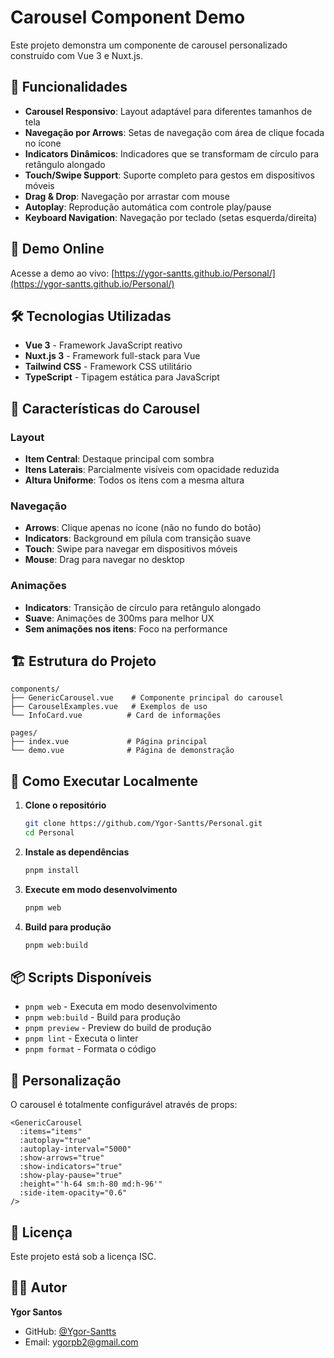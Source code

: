 # Carousel Component Demo

Este projeto demonstra um componente de carousel personalizado construído com Vue 3 e Nuxt.js.

## 🎯 Funcionalidades

- **Carousel Responsivo**: Layout adaptável para diferentes tamanhos de tela
- **Navegação por Arrows**: Setas de navegação com área de clique focada no ícone
- **Indicators Dinâmicos**: Indicadores que se transformam de círculo para retângulo alongado
- **Touch/Swipe Support**: Suporte completo para gestos em dispositivos móveis
- **Drag & Drop**: Navegação por arrastar com mouse
- **Autoplay**: Reprodução automática com controle play/pause
- **Keyboard Navigation**: Navegação por teclado (setas esquerda/direita)

## 🚀 Demo Online

Acesse a demo ao vivo: [https://ygor-santts.github.io/Personal/](https://ygor-santts.github.io/Personal/)

## 🛠️ Tecnologias Utilizadas

- **Vue 3** - Framework JavaScript reativo
- **Nuxt.js 3** - Framework full-stack para Vue
- **Tailwind CSS** - Framework CSS utilitário
- **TypeScript** - Tipagem estática para JavaScript

## 📱 Características do Carousel

### Layout

- **Item Central**: Destaque principal com sombra
- **Itens Laterais**: Parcialmente visíveis com opacidade reduzida
- **Altura Uniforme**: Todos os itens com a mesma altura

### Navegação

- **Arrows**: Clique apenas no ícone (não no fundo do botão)
- **Indicators**: Background em pílula com transição suave
- **Touch**: Swipe para navegar em dispositivos móveis
- **Mouse**: Drag para navegar no desktop

### Animações

- **Indicators**: Transição de círculo para retângulo alongado
- **Suave**: Animações de 300ms para melhor UX
- **Sem animações nos itens**: Foco na performance

## 🏗️ Estrutura do Projeto

```
components/
├── GenericCarousel.vue    # Componente principal do carousel
├── CarouselExamples.vue   # Exemplos de uso
└── InfoCard.vue          # Card de informações

pages/
├── index.vue             # Página principal
└── demo.vue              # Página de demonstração
```

## 🚀 Como Executar Localmente

1. **Clone o repositório**

   ```bash
   git clone https://github.com/Ygor-Santts/Personal.git
   cd Personal
   ```

2. **Instale as dependências**

   ```bash
   pnpm install
   ```

3. **Execute em modo desenvolvimento**

   ```bash
   pnpm web
   ```

4. **Build para produção**
   ```bash
   pnpm web:build
   ```

## 📦 Scripts Disponíveis

- `pnpm web` - Executa em modo desenvolvimento
- `pnpm web:build` - Build para produção
- `pnpm preview` - Preview do build de produção
- `pnpm lint` - Executa o linter
- `pnpm format` - Formata o código

## 🎨 Personalização

O carousel é totalmente configurável através de props:

```vue
<GenericCarousel
  :items="items"
  :autoplay="true"
  :autoplay-interval="5000"
  :show-arrows="true"
  :show-indicators="true"
  :show-play-pause="true"
  :height="'h-64 sm:h-80 md:h-96'"
  :side-item-opacity="0.6"
/>
```

## 📄 Licença

Este projeto está sob a licença ISC.

## 👨‍💻 Autor

**Ygor Santos**

- GitHub: [@Ygor-Santts](https://github.com/Ygor-Santts)
- Email: ygorpb2@gmail.com
